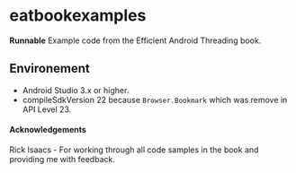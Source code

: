 eatbookexamples
===============

**Runnable** Example code from the Efficient Android Threading book.

## Environement
* Android Studio 3.x or higher.
* compileSdkVersion 22 because `Browser.Bookmark` which was remove in API Level 23.

#### Acknowledgements
Rick Isaacs - For working through all code samples in the book and providing me with feedback. 



